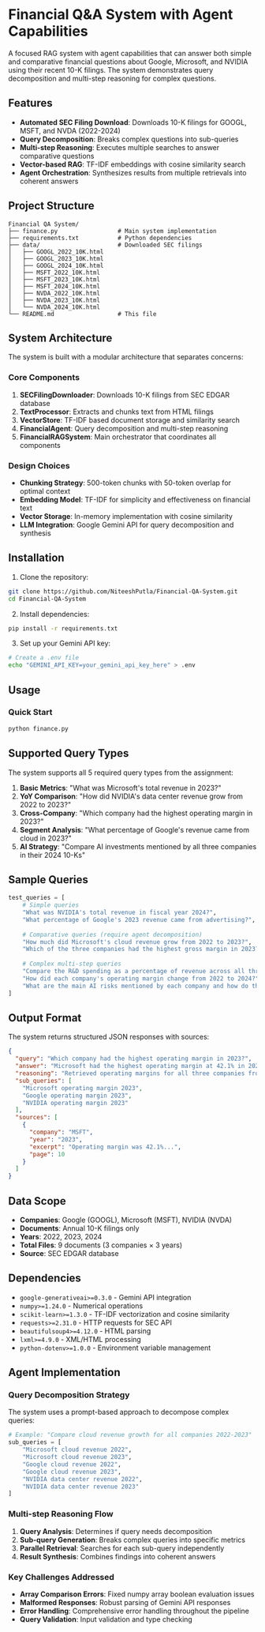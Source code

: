 # Financial Q&A System with Agent Capabilities

A focused RAG system with agent capabilities that can answer both simple and comparative financial questions about Google, Microsoft, and NVIDIA using their recent 10-K filings. The system demonstrates query decomposition and multi-step reasoning for complex questions.

## Features

- **Automated SEC Filing Download**: Downloads 10-K filings for GOOGL, MSFT, and NVDA (2022-2024)
- **Query Decomposition**: Breaks complex questions into sub-queries
- **Multi-step Reasoning**: Executes multiple searches to answer comparative questions
- **Vector-based RAG**: TF-IDF embeddings with cosine similarity search
- **Agent Orchestration**: Synthesizes results from multiple retrievals into coherent answers

## Project Structure

```
Financial QA System/
├── finance.py                 # Main system implementation
├── requirements.txt           # Python dependencies
├── data/                      # Downloaded SEC filings
│   ├── GOOGL_2022_10K.html
│   ├── GOOGL_2023_10K.html
│   ├── GOOGL_2024_10K.html
│   ├── MSFT_2022_10K.html
│   ├── MSFT_2023_10K.html
│   ├── MSFT_2024_10K.html
│   ├── NVDA_2022_10K.html
│   ├── NVDA_2023_10K.html
│   └── NVDA_2024_10K.html
└── README.md                  # This file
```

## System Architecture

The system is built with a modular architecture that separates concerns:

### Core Components

1. **SECFilingDownloader**: Downloads 10-K filings from SEC EDGAR database
2. **TextProcessor**: Extracts and chunks text from HTML filings
3. **VectorStore**: TF-IDF based document storage and similarity search
4. **FinancialAgent**: Query decomposition and multi-step reasoning
5. **FinancialRAGSystem**: Main orchestrator that coordinates all components

### Design Choices

- **Chunking Strategy**: 500-token chunks with 50-token overlap for optimal context
- **Embedding Model**: TF-IDF for simplicity and effectiveness on financial text
- **Vector Storage**: In-memory implementation with cosine similarity
- **LLM Integration**: Google Gemini API for query decomposition and synthesis

## Installation

1. Clone the repository:
```bash
git clone https://github.com/NiteeshPutla/Financial-QA-System.git
cd Financial-QA-System
```

2. Install dependencies:
```bash
pip install -r requirements.txt
```

3. Set up your Gemini API key:
```bash
# Create a .env file
echo "GEMINI_API_KEY=your_gemini_api_key_here" > .env
```


## Usage

### Quick Start
```bash
python finance.py
```

## Supported Query Types

The system supports all 5 required query types from the assignment:

1. **Basic Metrics**: "What was Microsoft's total revenue in 2023?"
2. **YoY Comparison**: "How did NVIDIA's data center revenue grow from 2022 to 2023?"
3. **Cross-Company**: "Which company had the highest operating margin in 2023?"
4. **Segment Analysis**: "What percentage of Google's revenue came from cloud in 2023?"
5. **AI Strategy**: "Compare AI investments mentioned by all three companies in their 2024 10-Ks"

## Sample Queries

```python
test_queries = [
    # Simple queries
    "What was NVIDIA's total revenue in fiscal year 2024?",
    "What percentage of Google's 2023 revenue came from advertising?",
    
    # Comparative queries (require agent decomposition)
    "How much did Microsoft's cloud revenue grow from 2022 to 2023?",
    "Which of the three companies had the highest gross margin in 2023?",
    
    # Complex multi-step queries
    "Compare the R&D spending as a percentage of revenue across all three companies in 2023",
    "How did each company's operating margin change from 2022 to 2024?",
    "What are the main AI risks mentioned by each company and how do they differ?"
]
```

## Output Format

The system returns structured JSON responses with sources:

```json
{
  "query": "Which company had the highest operating margin in 2023?",
  "answer": "Microsoft had the highest operating margin at 42.1% in 2023...",
  "reasoning": "Retrieved operating margins for all three companies from their 2023 10-K filings...",
  "sub_queries": [
    "Microsoft operating margin 2023",
    "Google operating margin 2023", 
    "NVIDIA operating margin 2023"
  ],
  "sources": [
    {
      "company": "MSFT",
      "year": "2023",
      "excerpt": "Operating margin was 42.1%...",
      "page": 10
    }
  ]
}
```

## Data Scope

- **Companies**: Google (GOOGL), Microsoft (MSFT), NVIDIA (NVDA)
- **Documents**: Annual 10-K filings only
- **Years**: 2022, 2023, 2024
- **Total Files**: 9 documents (3 companies × 3 years)
- **Source**: SEC EDGAR database

## Dependencies

- `google-generativeai>=0.3.0` - Gemini API integration
- `numpy>=1.24.0` - Numerical operations
- `scikit-learn>=1.3.0` - TF-IDF vectorization and cosine similarity
- `requests>=2.31.0` - HTTP requests for SEC API
- `beautifulsoup4>=4.12.0` - HTML parsing
- `lxml>=4.9.0` - XML/HTML processing
- `python-dotenv>=1.0.0` - Environment variable management

## Agent Implementation

### Query Decomposition Strategy
The system uses a prompt-based approach to decompose complex queries:

```python
# Example: "Compare cloud revenue growth for all companies 2022-2023"
sub_queries = [
    "Microsoft cloud revenue 2022",
    "Microsoft cloud revenue 2023", 
    "Google cloud revenue 2022",
    "Google cloud revenue 2023",
    "NVIDIA data center revenue 2022",
    "NVIDIA data center revenue 2023"
]
```

### Multi-step Reasoning Flow
1. **Query Analysis**: Determines if query needs decomposition
2. **Sub-query Generation**: Breaks complex queries into specific metrics
3. **Parallel Retrieval**: Searches for each sub-query independently
4. **Result Synthesis**: Combines findings into coherent answers

### Key Challenges Addressed
- **Array Comparison Errors**: Fixed numpy array boolean evaluation issues
- **Malformed Responses**: Robust parsing of Gemini API responses
- **Error Handling**: Comprehensive error handling throughout the pipeline
- **Query Validation**: Input validation and type checking


